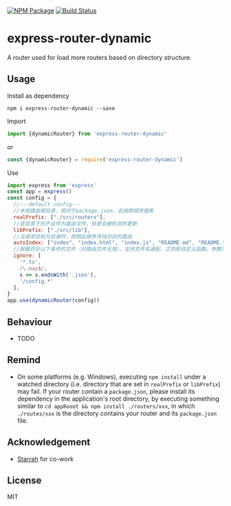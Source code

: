 [![NPM Package](https://badge.fury.io/js/express-router-dynamic.svg)](https://www.npmjs.com/package/express-router-dynamic)
[![Build Status](https://travis-ci.org/RikaSugisawa/express-router-dynamic.svg)](https://travis-ci.org/RikaSugisawa/express-router-dynamic)

# express-router-dynamic
A router used for load more routers based on directory structure.

## Usage
Install as dependency
```shell script
npm i express-router-dynamic --save
```
Import
```js
import {dynamicRouter} from 'express-router-dynamic'
```
or 
```js
const {dynamicRouter} = require('express-router-dynamic')
```
Use
```js
import express from 'express'
const app = express()
const config = {
  //---default config---
  //本地路由根目录，相对于package.json，会按照顺序搜索
  realPrefix: ["./src/routers"],
  //该目录下的不会作为路由文件，但是会被检测热更新
  libPrefix: ["./src/lib"],
  //当请求目标为目录时，按照此顺序寻找对应的路由
  autoIndex: ["index", "index.html", "index.js", "README.md", "README.txt"],
  //屏蔽符合以下条件的文件（对路由文件无效），支持文件名通配、正则和自定义函数。参数为本地真实路径
  ignore: [
    '*.ts',
    /\.map$/,
    s => s.endsWith('.json'),
    '/config.*'
  ],
}
app.use(dynamicRouter(config))
```

## Behaviour
- TODO

## Remind
- On some platforms (e.g. Windows), executing `npm install` under a watched directory (i.e. directory that are set 
in `realPrefix` or `libPrefix`) may fail. If your router contain a `package.json`, please install its dependency
in the application's root directory, by executing something similar to `cd appRooot && npm install ./routers/xxx`, 
in which `./routes/xxx` is the directory contains your router and its `package.json` file.

## Acknowledgement
- [Starrah](https://github.com/Starrah/) for co-work

## License
MIT

